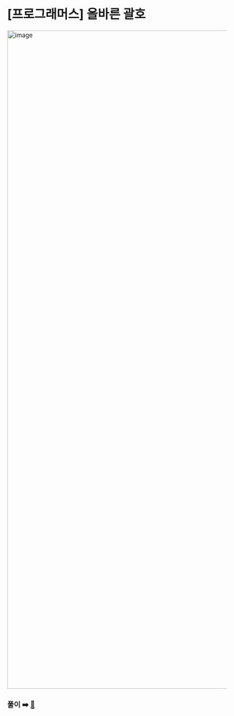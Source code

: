 # [프로그래머스] 올바른 괄호

<img width="1508" alt="image" src="https://user-images.githubusercontent.com/45463495/173596220-f51b0178-1ace-4b33-8b20-26837a85d8f9.png">

### 풀이 ➡️ [🔗](https://seongho96.tistory.com/80)